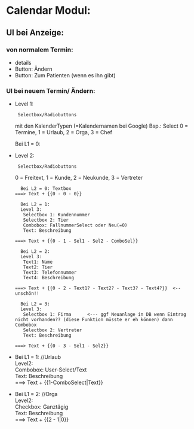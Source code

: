 # Calendar Modul:
## UI bei Anzeige:
### von normalem Termin:
* details  
* Button: Ändern
* Button: Zum Patienten   (wenn es ihn gibt)

### UI bei neuem Termin/ Ändern:

* Level 1:
  
       Selectbox/Radiobuttons  
    mit den KalenderTypen (=Kalendernamen bei Google)  Bsp.: Select 0 = Termine, 1 = Urlaub, 2 = Orga, 3 = Chef

    Bei L1 = 0:  
* Level 2: 
 
       Selectbox/Radiobuttons  
    0 = Freitext, 1 = Kunde, 2 = Neukunde, 3 = Vertreter

        Bei L2 = 0: Textbox                                                                                         ===> Text + {{0 - 0 - 0}}

        Bei L2 = 1:
        Level 3:
         Selectbox 1: Kundennummer
         Selectbox 2: Tier
         Combobox: FallnummerSelect oder Neu(=0)
         Text: Beschreibung
                                                                                                                    ===> Text + {{0 - 1 - Sel1 - Sel2 - ComboSel}}

        Bei L2 = 2:
        Level 3:
         Text1: Name
         Text2: Tier
         Text3: Telefonnummer
         Text4: Beschreibung
                                                                                                                    ===> Text + {{0 - 2 - Text1? - Text2? - Text3? - Text4?}}  <-- unschön!!

        Bei L2 = 3:
        Level 3:
         Selectbox 1: Firma      <--- ggf Neuanlage in DB wenn Eintrag nicht vorhanden?? (diese Funktion müsste er eh können) dann Combobox
         Selectbox 2: Vertreter
         Text: Beschreibung
                                                                                                                    ===> Text + {{0 - 3 - Sel1 - Sel2}}

* Bei L1 = 1:  //Urlaub  
     Level2:  
      Combobox: User-Select/Text  
      Text: Beschreibung  
                                                                                                                    ===> Text + {{1-ComboSelect|Text}}

* Bei L1 = 2:  //Orga  
     Level2:  
      Checkbox: Ganztägig  
      Text: Beschreibung  
                                                                                                                    ===> Text + {{2 - 1|0}}